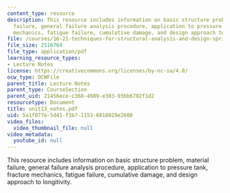 ```yaml
---
content_type: resource
description: This resource includes information on basic structure problem, material
  failure, general failure analysis procedure, application to pressure tank, fracture
  mechanics, fatigue failure, cumulative damage, and design approach to longitivity.
file: /courses/16-21-techniques-for-structural-analysis-and-design-spring-2005/5a1f077e5d41f3b711536818029e2600_unit13_notes.pdf
file_size: 2516764
file_type: application/pdf
learning_resource_types:
- Lecture Notes
license: https://creativecommons.org/licenses/by-nc-sa/4.0/
ocw_type: OCWFile
parent_title: Lecture Notes
parent_type: CourseSection
parent_uid: 21456ece-c368-4989-e303-93bb6702f1d2
resourcetype: Document
title: unit13_notes.pdf
uid: 5a1f077e-5d41-f3b7-1153-6818029e2600
video_files:
  video_thumbnail_file: null
video_metadata:
  youtube_id: null
---
```

This resource includes information on basic structure problem, material failure, general failure analysis procedure, application to pressure tank, fracture mechanics, fatigue failure, cumulative damage, and design approach to longitivity.